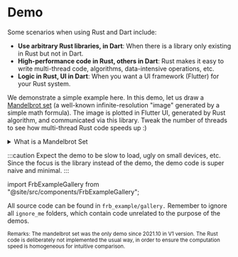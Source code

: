 # Demo

Some scenarios when using Rust and Dart include:

* **Use arbitrary Rust libraries, in Dart**:
When there is a library only existing in Rust but not in Dart.
* **High-performance code in Rust, others in Dart**:
Rust makes it easy to write multi-thread code, algorithms, data-intensive operations, etc.
* **Logic in Rust, UI in Dart**: 
When you want a UI framework (Flutter) for your Rust system.

We demonstrate a simple example here.
In this demo,
let us draw a [Mandelbrot set](https://en.wikipedia.org/wiki/Mandelbrot_set)
(a well-known infinite-resolution "image" generated by a simple math formula).
The image is plotted in Flutter UI, generated by Rust algorithm, and communicated via this library.
Tweak the number of threads to see how multi-thread Rust code speeds up :)

<details>
<summary>What is a Mandelbrot Set</summary>

The Mandelbrot set is the set of complex numbers `c`
for which the function `f_c(z)=z^{2}+c` does not diverge to infinity when iterated from `z=0`.
Images of the Mandelbrot set exhibit an elaborate and infinitely complicated boundary
that reveals progressively ever-finer recursive detail at increasing magnifications.

<p align="center">
<img src="https://upload.wikimedia.org/wikipedia/commons/thumb/a/a4/Mandelbrot_sequence_new.gif/220px-Mandelbrot_sequence_new.gif" />
</p>

Image credit: [Simpsons contributor](https://en.wikipedia.org/wiki/User:Simpsons_contributor)

</details>

:::caution
Expect the demo to be slow to load, ugly on small devices, etc.
Since the focus is the library instead of the demo, the demo code is super naive and minimal.
:::

import FrbExampleGallery from "@site/src/components/FrbExampleGallery";

<FrbExampleGallery />

All source code can be found in `frb_example/gallery.`
Remember to ignore all `ignore_me` folders, which contain code unrelated to the purpose of the demos.

<small>
Remarks:
The mandelbrot set was the only demo since 2021.10 in V1 version.
The Rust code is deliberately not implemented the usual way,
in order to ensure the computation speed is homogeneous for intuitive comparison.
</small>

